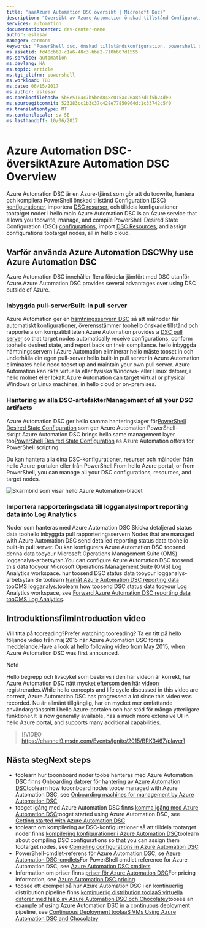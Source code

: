 ```yaml
---
title: "aaaAzure Automation DSC översikt | Microsoft Docs"
description: "Översikt av Azure Automation önskad tillstånd Configuration (DSC), dess villkoren och kända problem"
services: automation
documentationcenter: dev-center-name
author: eslesar
manager: carmonm
keywords: "PowerShell dsc, önskad tillståndskonfiguration, powershell dsc azure"
ms.assetid: fd40cb68-c1a6-48c3-bba2-710b607d1555
ms.service: automation
ms.devlang: NA
ms.topic: article
ms.tgt_pltfrm: powershell
ms.workload: TBD
ms.date: 06/15/2017
ms.author: eslesar
ms.openlocfilehash: 5b8e5104c7b5bed848c015ac26a8b7d1f5b24de9
ms.sourcegitcommit: 523283cc1b3c37c428e77850964dc1c33742c5f0
ms.translationtype: MT
ms.contentlocale: sv-SE
ms.lasthandoff: 10/06/2017
---
```

# <a name="azure-automation-dsc-overview"></a><span data-ttu-id="d7c70-104">Azure Automation DSC-översikt</span><span class="sxs-lookup"><span data-stu-id="d7c70-104">Azure Automation DSC Overview</span></span>

<span data-ttu-id="d7c70-105">Azure Automation DSC är en Azure-tjänst som gör att du toowrite, hantera och kompilera PowerShell önskad tillstånd Configuration (DSC) [konfigurationer](https://msdn.microsoft.com/powershell/dsc/configurations), importera [DSC resurser](https://msdn.microsoft.com/powershell/dsc/resources), och tilldela konfigurationer tootarget noder i hello moln.</span><span class="sxs-lookup"><span data-stu-id="d7c70-105">Azure Automation DSC is an Azure service that allows you toowrite, manage, and compile PowerShell Desired State Configuration (DSC) [configurations](https://msdn.microsoft.com/powershell/dsc/configurations), import [DSC Resources](https://msdn.microsoft.com/powershell/dsc/resources), and assign configurations tootarget nodes, all in hello cloud.</span></span>

## <a name="why-use-azure-automation-dsc"></a><span data-ttu-id="d7c70-106">Varför använda Azure Automation DSC</span><span class="sxs-lookup"><span data-stu-id="d7c70-106">Why use Azure Automation DSC</span></span>

<span data-ttu-id="d7c70-107">Azure Automation DSC innehåller flera fördelar jämfört med DSC utanför Azure.</span><span class="sxs-lookup"><span data-stu-id="d7c70-107">Azure Automation DSC provides several advantages over using DSC outside of Azure.</span></span>

### <a name="built-in-pull-server"></a><span data-ttu-id="d7c70-108">Inbyggda pull-server</span><span class="sxs-lookup"><span data-stu-id="d7c70-108">Built-in pull server</span></span>

<span data-ttu-id="d7c70-109">Azure Automation ger en [hämtningsservern DSC](https://msdn.microsoft.com/en-us/powershell/dsc/pullserver) så att målnoder får automatiskt konfigurationer, överensstämmer toohello önskade tillstånd och rapportera om kompatibiliteten.</span><span class="sxs-lookup"><span data-stu-id="d7c70-109">Azure Automation provides a [DSC pull server](https://msdn.microsoft.com/en-us/powershell/dsc/pullserver) so that target nodes automatically receive configurations, conform toohello desired state, and report back on their compliance.</span></span>
<span data-ttu-id="d7c70-110">hello inbyggda hämtningsservern i Azure Automation eliminerar hello måste tooset in och underhålla din egen pull-server.</span><span class="sxs-lookup"><span data-stu-id="d7c70-110">hello built-in pull server in Azure Automation eliminates hello need tooset up and maintain your own pull server.</span></span>
<span data-ttu-id="d7c70-111">Azure Automation kan rikta virtuella eller fysiska Windows- eller Linux datorer, i hello molnet eller lokalt.</span><span class="sxs-lookup"><span data-stu-id="d7c70-111">Azure Automation can target virtual or physical Windows or Linux machines, in hello cloud or on-premises.</span></span>

### <a name="management-of-all-your-dsc-artifacts"></a><span data-ttu-id="d7c70-112">Hantering av alla DSC-artefakter</span><span class="sxs-lookup"><span data-stu-id="d7c70-112">Management of all your DSC artifacts</span></span>

<span data-ttu-id="d7c70-113">Azure Automation DSC ger hello samma hanteringslager för[PowerShell Desired State Configuration](https://msdn.microsoft.com/powershell/dsc/overview) som ger Azure Automation PowerShell-skript.</span><span class="sxs-lookup"><span data-stu-id="d7c70-113">Azure Automation DSC brings hello same management layer too[PowerShell Desired State Configuration](https://msdn.microsoft.com/powershell/dsc/overview) as Azure Automation offers for PowerShell scripting.</span></span>

<span data-ttu-id="d7c70-114">Du kan hantera alla dina DSC-konfigurationer, resurser och målnoder från hello Azure-portalen eller från PowerShell.</span><span class="sxs-lookup"><span data-stu-id="d7c70-114">From hello Azure portal, or from PowerShell, you can manage all your DSC configurations, resources, and target nodes.</span></span>

![Skärmbild som visar hello Azure Automation-bladet](./media/automation-dsc-overview/azure-automation-blade.png)

### <a name="import-reporting-data-into-log-analytics"></a><span data-ttu-id="d7c70-116">Importera rapporteringsdata till logganalys</span><span class="sxs-lookup"><span data-stu-id="d7c70-116">Import reporting data into Log Analytics</span></span>

<span data-ttu-id="d7c70-117">Noder som hanteras med Azure Automation DSC Skicka detaljerad status data toohello inbyggda pull rapporteringsservern.</span><span class="sxs-lookup"><span data-stu-id="d7c70-117">Nodes that are managed with Azure Automation DSC send detailed reporting status data toohello built-in pull server.</span></span>
<span data-ttu-id="d7c70-118">Du kan konfigurera Azure Automation DSC toosend denna data tooyour Microsoft Operations Management Suite (OMS) logganalys-arbetsytan.</span><span class="sxs-lookup"><span data-stu-id="d7c70-118">You can configure Azure Automation DSC toosend this data tooyour Microsoft Operations Management Suite (OMS) Log Analytics workspace.</span></span>
<span data-ttu-id="d7c70-119">hur toosend DSC status data tooyour logganalys-arbetsytan Se toolearn [framåt Azure Automation DSC reporting data tooOMS logganalys](automation-dsc-diagnostics.md).</span><span class="sxs-lookup"><span data-stu-id="d7c70-119">toolearn how toosend DSC status data tooyour Log Analytics workspace, see [Forward Azure Automation DSC reporting data tooOMS Log Analytics](automation-dsc-diagnostics.md).</span></span>

## <a name="introduction-video"></a><span data-ttu-id="d7c70-120">Introduktionsfilm</span><span class="sxs-lookup"><span data-stu-id="d7c70-120">Introduction video</span></span>

<span data-ttu-id="d7c70-121">Vill titta på tooreading?</span><span class="sxs-lookup"><span data-stu-id="d7c70-121">Prefer watching tooreading?</span></span> <span data-ttu-id="d7c70-122">Ta en titt på hello följande video från maj 2015 när Azure Automation DSC första meddelande.</span><span class="sxs-lookup"><span data-stu-id="d7c70-122">Have a look at hello following video from May 2015, when Azure Automation DSC was first announced.</span></span>

>[!NOTE]
><span data-ttu-id="d7c70-123">Hello begrepp och livscykel som beskrivs i den här videon är korrekt, har Azure Automation DSC nått mycket eftersom den här videon registrerades.</span><span class="sxs-lookup"><span data-stu-id="d7c70-123">While hello concepts and life cycle discussed in this video are correct, Azure Automation DSC has progressed a lot since this video was recorded.</span></span>
><span data-ttu-id="d7c70-124">Nu är allmänt tillgänglig, har en mycket mer omfattande användargränssnitt i hello Azure-portalen och har stöd för många ytterligare funktioner.</span><span class="sxs-lookup"><span data-stu-id="d7c70-124">It is now generally available, has a much more extensive UI in hello Azure portal, and supports many additional capabilities.</span></span>

> [!VIDEO https://channel9.msdn.com/Events/Ignite/2015/BRK3467/player]

## <a name="next-steps"></a><span data-ttu-id="d7c70-125">Nästa steg</span><span class="sxs-lookup"><span data-stu-id="d7c70-125">Next steps</span></span>

* <span data-ttu-id="d7c70-126">toolearn hur tooonboard noder toobe hanteras med Azure Automation DSC finns [Onboarding datorer för hantering av Azure Automation DSC](automation-dsc-onboarding.md)</span><span class="sxs-lookup"><span data-stu-id="d7c70-126">toolearn how tooonboard nodes toobe managed with Azure Automation DSC, see [Onboarding machines for management by Azure Automation DSC](automation-dsc-onboarding.md)</span></span>
* <span data-ttu-id="d7c70-127">tooget igång med Azure Automation DSC finns [komma igång med Azure Automation DSC](automation-dsc-getting-started.md)</span><span class="sxs-lookup"><span data-stu-id="d7c70-127">tooget started using Azure Automation DSC, see [Getting started with Azure Automation DSC](automation-dsc-getting-started.md)</span></span>
* <span data-ttu-id="d7c70-128">toolearn om kompilering av DSC-konfigurationer så att tilldela tootarget noder finns [kompilering konfigurationer i Azure Automation DSC](automation-dsc-compile.md)</span><span class="sxs-lookup"><span data-stu-id="d7c70-128">toolearn about compiling DSC configurations so that you can assign them tootarget nodes, see [Compiling configurations in Azure Automation DSC](automation-dsc-compile.md)</span></span>
* <span data-ttu-id="d7c70-129">PowerShell-cmdlet-referens för Azure Automation DSC, se [Azure Automation DSC-cmdlets](/powershell/module/azurerm.automation/#automation)</span><span class="sxs-lookup"><span data-stu-id="d7c70-129">For PowerShell cmdlet reference for Azure Automation DSC, see [Azure Automation DSC cmdlets](/powershell/module/azurerm.automation/#automation)</span></span>
* <span data-ttu-id="d7c70-130">Information om priser finns [priser för Azure Automation DSC](https://azure.microsoft.com/pricing/details/automation/)</span><span class="sxs-lookup"><span data-stu-id="d7c70-130">For pricing information, see [Azure Automation DSC pricing](https://azure.microsoft.com/pricing/details/automation/)</span></span>
* <span data-ttu-id="d7c70-131">toosee ett exempel på hur Azure Automation DSC i en kontinuerlig distribution pipeline finns [kontinuerlig distribution tooIaaS virtuella datorer med hjälp av Azure Automation DSC och Chocolatey](automation-dsc-cd-chocolatey.md)</span><span class="sxs-lookup"><span data-stu-id="d7c70-131">toosee an example of using Azure Automation DSC in a continuous deployment pipeline, see  [Continuous Deployment tooIaaS VMs Using Azure Automation DSC and Chocolatey](automation-dsc-cd-chocolatey.md)</span></span>
